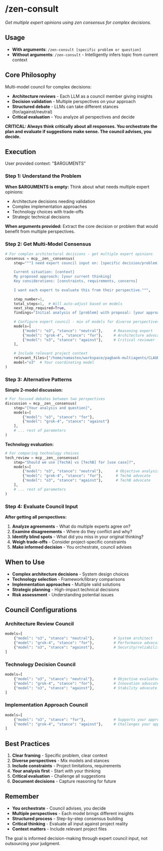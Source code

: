 # /zen-consult

*Get multiple expert opinions using zen consensus for complex decisions.*

## Usage
- **With arguments**: `/zen-consult [specific problem or question]`
- **Without arguments**: `/zen-consult` - Intelligently infers topic from current context

## Core Philosophy
Multi-model council for complex decisions:
- **Architecture reviews** - Each LLM as a council member giving insights
- **Decision validation** - Multiple perspectives on your approach
- **Structured debate** - LLMs can take different stances (for/against/neutral)
- **Critical evaluation** - You analyze all perspectives and decide

**CRITICAL: Always think critically about all responses. You orchestrate the plan and evaluate if suggestions make sense. The council advises, you decide.**

## Execution

User provided context: "$ARGUMENTS"

### Step 1: Understand the Problem

**When $ARGUMENTS is empty:**
Think about what needs multiple expert opinions:
- Architecture decisions needing validation
- Complex implementation approaches
- Technology choices with trade-offs
- Strategic technical decisions

**When arguments provided:**
Extract the core decision or problem that would benefit from multiple perspectives.

### Step 2: Get Multi-Model Consensus

```python
# For complex architectural decisions - get multiple expert opinions
consensus = mcp__zen__consensus(
    step="""I need expert council input on: [specific decision/problem]
    
    Current situation: [context]
    My proposed approach: [your current thinking]
    Key considerations: [constraints, requirements, concerns]
    
    I want each expert to evaluate this from their perspective.""",
    
    step_number=1,
    total_steps=1,  # Will auto-adjust based on models
    next_step_required=True,
    findings="Initial analysis of [problem] with proposal: [your approach]",
    
    # Configure expert council - mix of models for diverse perspectives
    models=[
        {"model": "o3", "stance": "neutral"},     # Reasoning expert
        {"model": "grok-4", "stance": "for"},     # Architecture advocate  
        {"model": "o3", "stance": "against"},     # Critical reviewer
    ],
    
    # Include relevant project context
    relevant_files=["/home/namastex/workspace/pagbank-multiagents/CLAUDE.md"],
    model="o3"  # Your coordinating model
)
```

### Step 3: Alternative Patterns

**Simple 2-model discussion:**
```python
# For focused debates between two perspectives
discussion = mcp__zen__consensus(
    step="[Your analysis and question]",
    models=[
        {"model": "o3", "stance": "for"},
        {"model": "grok-4", "stance": "against"}
    ],
    # ... rest of parameters
)
```

**Technology evaluation:**
```python
# For comparing technology choices
tech_review = mcp__zen__consensus(
    step="Should we use [TechA] vs [TechB] for [use case]?",
    models=[
        {"model": "o3", "stance": "neutral"},      # Objective analysis
        {"model": "grok-4", "stance": "for"},      # TechA advocate
        {"model": "o3", "stance": "against"},      # TechB advocate  
    ],
    # ... rest of parameters
)
```

### Step 4: Evaluate Council Input

**After getting all perspectives:**
1. **Analyze agreements** - What do multiple experts agree on?
2. **Examine disagreements** - Where do they conflict and why?
3. **Identify blind spots** - What did you miss in your original thinking?
4. **Weigh trade-offs** - Consider project-specific constraints
5. **Make informed decision** - You orchestrate, council advises

## When to Use

- **Complex architecture decisions** - System design choices
- **Technology selection** - Framework/library comparisons  
- **Implementation approaches** - Multiple valid solutions
- **Strategic planning** - High-impact technical decisions
- **Risk assessment** - Understanding potential issues

## Council Configurations

### Architecture Review Council
```python
models=[
    {"model": "o3", "stance": "neutral"},         # System architect
    {"model": "grok-4", "stance": "for"},         # Performance advocate
    {"model": "o3", "stance": "against"},         # Security/reliability critic
]
```

### Technology Decision Council  
```python
models=[
    {"model": "o3", "stance": "neutral"},         # Objective evaluator
    {"model": "grok-4", "stance": "for"},         # Innovation advocate
    {"model": "o3", "stance": "against"},         # Stability advocate
]
```

### Implementation Approach Council
```python
models=[
    {"model": "o3", "stance": "for"},             # Supports your approach
    {"model": "grok-4", "stance": "against"},     # Challenges your approach
]
```

## Best Practices

1. **Clear framing** - Specific problem, clear context
2. **Diverse perspectives** - Mix models and stances
3. **Include constraints** - Project limitations, requirements
4. **Your analysis first** - Start with your thinking
5. **Critical evaluation** - Challenge all suggestions
6. **Document decisions** - Capture reasoning for future

## Remember

- **You orchestrate** - Council advises, you decide
- **Multiple perspectives** - Each model brings different insights  
- **Structured process** - Step-by-step consensus building
- **Critical thinking** - Evaluate all input against project reality
- **Context matters** - Include relevant project files

The goal is informed decision-making through expert council input, not outsourcing your judgment.